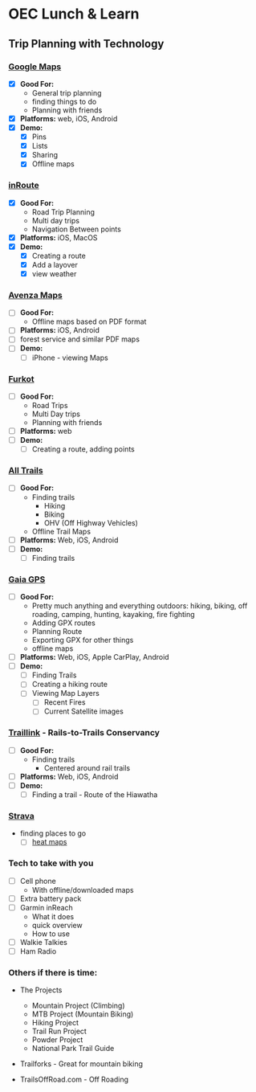 # OEC Lunch & Learn

## Trip Planning with Technology

### [Google Maps](https://maps.google.com)

- [x] **Good For:**
    - General trip planning
    - finding things to do
    - Planning with friends
- [x] **Platforms:** web, iOS, Android
- [x] **Demo:**
    - [x] Pins
    - [x] Lists
    - [x] Sharing
    - [x] Offline maps

### [inRoute](http://carobapps.com/products/inroute/)

- [x] **Good For:**
    - Road Trip Planning
    - Multi day trips
    - Navigation Between points
- [x] **Platforms:** iOS, MacOS
- [x] **Demo:**
    - [x] Creating a route
    - [x] Add a layover
    - [x] view weather

### [Avenza Maps](https://www.avenzamaps.com)

- [ ] **Good For:**
    - Offline maps based on PDF format
- [ ] **Platforms:** iOS, Android
- [ ] forest service and similar PDF maps
- [ ] **Demo:**
    - [ ] iPhone - viewing Maps

### [Furkot](https://trips.furkot.com)

- [ ] **Good For:**
    - Road Trips
    - Multi Day trips
    - Planning with friends
- [ ] **Platforms:** web
- [ ] **Demo:**
    - [ ] Creating a route, adding points

### [All Trails](https://www.alltrails.com)
- [ ] **Good For:**
    - Finding trails
      - Hiking
      - Biking
      - OHV (Off Highway Vehicles)
    - Offline Trail Maps
- [ ] **Platforms:** Web, iOS, Android
- [ ] **Demo:**
    - [ ] Finding trails

### [Gaia GPS](https://www.gaiagps.com)

- [ ] **Good For:**
    - Pretty much anything and everything outdoors: hiking, biking, off roading, camping, hunting, kayaking, fire fighting
    - Adding GPX routes
    - Planning Route
    - Exporting GPX for other things
    - offline maps
- [ ] **Platforms:** Web, iOS, Apple CarPlay, Android
- [ ] **Demo:**
    - [ ] Finding Trails
    - [ ] Creating a hiking route
    - [ ] Viewing Map Layers
        - [ ] Recent Fires
        - [ ] Current Satellite images
 
### [Traillink](https://www.traillink.com) - Rails-to-Trails Conservancy

- [ ] **Good For:**
    - Finding trails
      - Centered around rail trails
- [ ] **Platforms:** Web, iOS, Android
- [ ] **Demo:**
    - [ ] Finding a trail - Route of the Hiawatha

### [Strava](https://www.strava.com)
  - finding places to go
    - [ ] [heat maps](https://www.strava.com/heatmap#7.00/-120.90000/38.36000/hot/all)

### Tech to take with you
  - [ ] Cell phone
    - With offline/downloaded maps
  - [ ] Extra battery pack
  - [ ] Garmin inReach
    - What it does
    - quick overview
    - How to use
- [ ] Walkie Talkies
- [ ] Ham Radio

### Others if there is time:

- The Projects
    - Mountain Project (Climbing)
    - MTB Project (Mountain Biking)
    - Hiking Project
    - Trail Run Project
    - Powder Project
    - National Park Trail Guide

- Trailforks - Great for mountain biking
- TrailsOffRoad.com - Off Roading
